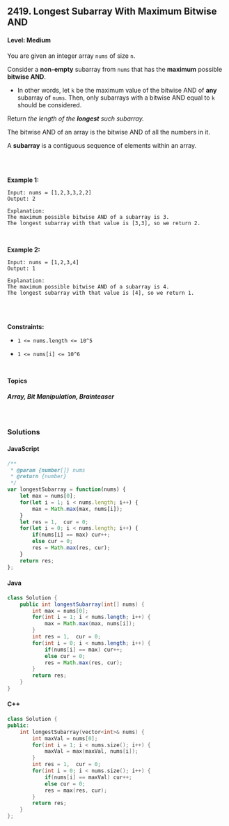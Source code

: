 ## 2419. Longest Subarray With Maximum Bitwise AND
#### Level: Medium


You are given an integer array `nums` of size `n`.

Consider a **non-empty** subarray from `nums` that has the **maximum** possible **bitwise AND**.

- In other words, let `k` be the maximum value of the bitwise AND of **any** subarray of `nums`. Then, only subarrays with a bitwise AND equal to `k` should be considered.

Return *the length of the **longest** such subarray.*

The bitwise AND of an array is the bitwise AND of all the numbers in it.

A **subarray** is a contiguous sequence of elements within an array.

<br><br>


**Example 1:** 

<!-- <img src="https://assets.leetcode.com/uploads/2020/01/09/sample_1_1684.png" width="560px"/>  <br>   -->

```
Input: nums = [1,2,3,3,2,2]
Output: 2

Explanation:
The maximum possible bitwise AND of a subarray is 3.
The longest subarray with that value is [3,3], so we return 2.
```

<br> 


**Example 2:**

<!-- <img src="https://assets.leetcode.com/uploads/2020/01/09/sample_2_1684.png" width="420px"/>  <br>   -->

```
Input: nums = [1,2,3,4]
Output: 1

Explanation:
The maximum possible bitwise AND of a subarray is 4.
The longest subarray with that value is [4], so we return 1.
```

<br>


<!-- **Example 3:** 

<!-- <img src="https://assets.leetcode.com/uploads/2020/01/15/sample_3_1684.png" width="540px"/>  <br>   

```
Input, Output, Explanation
```

<br>  -->


<br>

**Constraints:**

- `1 <= nums.length <= 10^5`

- `1 <= nums[i] <= 10^6`  


<br>

**Topics** 

##### Array, Bit Manipulation, Brainteaser


<br>

### Solutions

#### JavaScript
```javascript
/**
 * @param {number[]} nums
 * @return {number}
 */
var longestSubarray = function(nums) {
    let max = nums[0];
    for(let i = 1; i < nums.length; i++) {
        max = Math.max(max, nums[i]);
    }
    let res = 1,  cur = 0;
    for(let i = 0; i < nums.length; i++) {
        if(nums[i] == max) cur++;
        else cur = 0;
        res = Math.max(res, cur);        
    }
    return res;
};
```

#### Java
```java
class Solution {
    public int longestSubarray(int[] nums) {
        int max = nums[0];
        for(int i = 1; i < nums.length; i++) {
            max = Math.max(max, nums[i]);
        }
        int res = 1,  cur = 0;
        for(int i = 0; i < nums.length; i++) {
            if(nums[i] == max) cur++;
            else cur = 0;
            res = Math.max(res, cur);        
        }
        return res;
    }
}
```

#### C++
```c++
class Solution {
public:
    int longestSubarray(vector<int>& nums) {
        int maxVal = nums[0];
        for(int i = 1; i < nums.size(); i++) {
            maxVal = max(maxVal, nums[i]);
        }
        int res = 1,  cur = 0;
        for(int i = 0; i < nums.size(); i++) {
            if(nums[i] == maxVal) cur++;
            else cur = 0;
            res = max(res, cur);        
        }
        return res;
    }
};
```